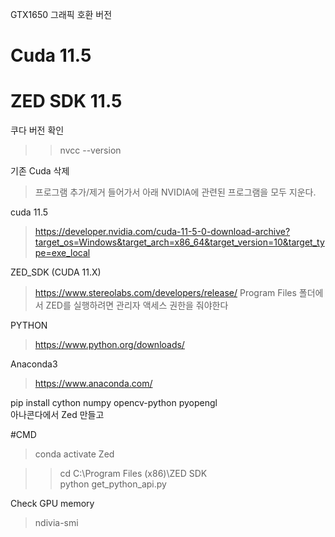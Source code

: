 GTX1650 그래픽 호환 버전
# Cuda 11.5
# ZED SDK 11.5

쿠다 버전 확인 
> >nvcc --version

기존 Cuda 삭제
> 프로그램 추가/제거 들어가서 아래 NVIDIA에 관련된 프로그램을 모두 지운다.

cuda 11.5
> https://developer.nvidia.com/cuda-11-5-0-download-archive?target_os=Windows&target_arch=x86_64&target_version=10&target_type=exe_local

ZED_SDK (CUDA 11.X)
> https://www.stereolabs.com/developers/release/
> Program Files 폴더에서 ZED를 실행하려면 관리자 액세스 권한을 줘야한다


PYTHON
> https://www.python.org/downloads/

Anaconda3
> https://www.anaconda.com/



pip install cython numpy opencv-python pyopengl   
아나콘다에서 Zed 만들고

#CMD
> conda activate Zed


> >cd C:\Program Files (x86)\ZED SDK   
> >python get_python_api.py


Check GPU memory
> ndivia-smi


